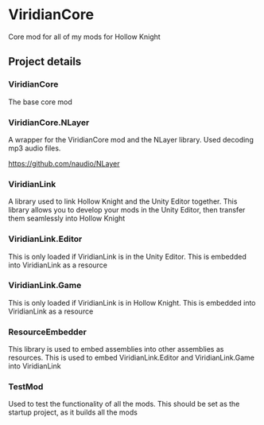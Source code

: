 # **ViridianCore**
Core mod for all of my mods for Hollow Knight

## **Project details**

### **ViridianCore**

The base core mod

### **ViridianCore.NLayer**

A wrapper for the ViridianCore mod and the NLayer library. Used decoding mp3 audio files.

https://github.com/naudio/NLayer

### **ViridianLink**

A library used to link Hollow Knight and the Unity Editor together. This library allows you to develop your mods in the Unity Editor, then transfer them seamlessly into Hollow Knight

### **ViridianLink.Editor**

This is only loaded if ViridianLink is in the Unity Editor. This is embedded into ViridianLink as a resource

### **ViridianLink.Game**

This is only loaded if ViridianLink is in Hollow Knight. This is embedded into ViridianLink as a resource

### **ResourceEmbedder**

This library is used to embed assemblies into other assemblies as resources. This is used to embed ViridianLink.Editor and ViridianLink.Game into ViridianLink

### **TestMod**

Used to test the functionality of all the mods. This should be set as the startup project, as it builds all the mods